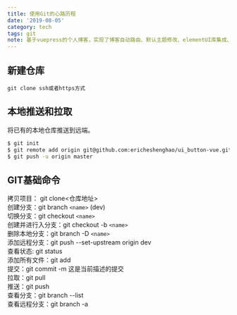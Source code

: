 ```yaml
---
title: 使用Git的心路历程
date: '2019-08-05'
category: tech
tags: git
note: 基于vuepress的个人博客，实现了博客自动路由、默认主题修改、elementUI库集成、mp3背景播放、标签墙、评论功能
---
```



## 新建仓库
```  
git clone ssh或者https方式
```
## 本地推送和拉取
将已有的本地仓库推送到远端。
``` bash
$ git init
$ git remote add origin git@github.com:ericheshenghao/ui_button-vue.git
$ git push -u origin master
```
## GIT基础命令
拷贝项目： git clone<仓库地址>  
创建分支：git branch `<name>` (dev)  
切换分支：git checkout `<name>`  
创建并进行入分支：git checkout -b `<name>`  
删除本地分支：git branch -D `<name>`  
添加远程分支：git push --set-upstream origin dev  
查看状态: git status  
添加所有文件：git add  
提交：git commit -m 这是当前描述的提交  
拉取：git pull  
推送：git push  
查看分支：git branch --list  
查看远程分支：git branch -a  


